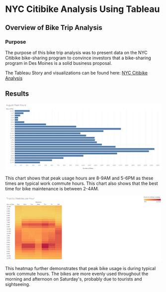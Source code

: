# NYC Citibike Analysis Using Tableau

## Overview of Bike Trip Analysis

### Purpose
The purpose of this bike trip analysis was to present data on the NYC Citibike bike-sharing program to convince investors that a bike-sharing program in Des Moines is a solid business proposal.

The Tableau Story and visualizations can be found here: [NYC Citibike Analysis](https://public.tableau.com/profile/michael.leggett#!/vizhome/NYCCitibikeAnalysis_16219136477410/NYCCitibikeAnalysis)

## Results

![August Peak Hours](Resources/august_peak_hours.PNG)

This chart shows that peak usage hours are 8-9AM and 5-6PM as these times are typical work commute hours. This chart also shows that the best time for bike maintenance is between 2-4AM.

![Trips by Weekday Per Hour](Resources/trips_by_weekday_per_hour.PNG)

This heatmap further demonstrates that peak bike usage is during typical work commute hours. The bikes are more evenly used throughout the morning and afternoon on Saturday's, probably due to tourists and sightseeing.

